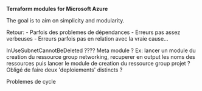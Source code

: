 **Terraform modules for Microsoft Azure**

The goal is to aim on simplicity and modularity.

Retour:
    - Parfois des problemes de dépendances
    - Erreurs pas assez verbeuses
    - Erreurs parfois pas en relation avec la vraie cause...


InUseSubnetCannotBeDeleted ????
Meta module ? Ex: lancer un module du creation du ressource group networking, recuperer en output les noms des ressources puis lancer le module de
creation du ressource group projet ? Obligé de faire deux 'deploiements' distincts ?

Problemes de cycle
